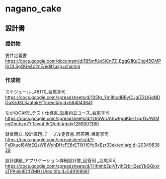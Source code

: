 # nagano_cake

## 設計書
### 提供物
要件定義書
https://docs.google.com/document/d/1B5mfUpSiCn7Z_EggG1KuDitg45OMP0rOLSgQGe4c2nE/edit?usp=sharing

### 作成物
スケジュール _48170_堀尾享司
https://docs.google.com/spreadsheets/d/105fg_Ym8hcdBRyCUglZ2LKjgNDOuXzdSL3JqtnkEfTc/edit#gid=564043641

ながのCAKE_テスト仕様書_就業両立コース_堀尾享司
https://docs.google.com/spreadsheets/d/1z95WIUAhw9gqKkH1xgrGvAWMngDhubzp7YTcwuflIhQ/edit#gid=1289001360

就業両立_設計課題_テーブル定義書_回答用_堀尾享司
https://docs.google.com/spreadsheets/d/1-FeDkuoI8WdEQsW8WyhDHcFE6rETlXH0YcRxEzr33ek/edit#gid=2034983829

設計課題_アプリケーション詳細設計書_回答用 ‗堀尾享司
https://docs.google.com/spreadsheets/d/1HfmhbEpjVfyjhErbH2ecYbGQkxrxTPAoik8DtfZMHzU/edit#gid=549108681



